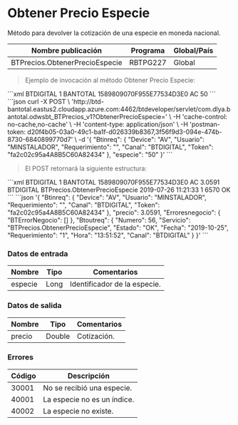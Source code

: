 # Obtener Precio Especie 

Método para devolver la cotización de una especie en moneda nacional. 

Nombre publicación | Programa | Global/País 
--------- | ----------- | ----------- 
BTPrecios.ObtenerPrecioEspecie | RBTPG227 | Global 

> Ejemplo de invocación al método Obtener Precio Especie: 

<code-group> 
<code-block title="XML" active> 
```xml 
<soapenv:Envelope xmlns:soapenv="http://schemas.xmlsoap.org/soap/envelope/" xmlns:bts="http://uy.com.dlya.bantotal/BTSOA/"> 
   <soapenv:Header/> 
   <soapenv:Body> 
      <bts:BTPrecios.ObtenerPrecioEspecie> 
         <bts:Btinreq> 
            <bts:Canal>BTDIGITAL</bts:Canal> 
            <bts:Requerimiento>1</bts:Requerimiento> 
            <bts:Usuario>BANTOTAL</bts:Usuario> 
            <bts:Token>1589809070F955E77534D3E0</bts:Token> 
            <bts:Device>AC</bts:Device> 
         </bts:Btinreq> 
         <bts:especie>50</bts:especie> 
      </bts:BTPrecios.ObtenerPrecioEspecie> 
   </soapenv:Body> 
</soapenv:Envelope> 
``` 
</code-block> 

<code-block title="JSON"> 
```json 
curl -X POST \ 
  'http://btd-bantotal.eastus2.cloudapp.azure.com:4462/btdeveloper/servlet/com.dlya.bantotal.odwsbt_BTPrecios_v1?ObtenerPrecioEspecie=' \ 
  -H 'cache-control: no-cache,no-cache' \ 
  -H 'content-type: application/json' \ 
  -H 'postman-token: d20f4b05-03a0-49c1-ba1f-d026339b8367,3f56f9d3-094e-474b-8730-6840899770d7' \ 
  -d '{ 
	"Btinreq": { 
		"Device": "AV", 
		"Usuario": "MINSTALADOR", 
		"Requerimiento": "", 
		"Canal": "BTDIGITAL", 
		"Token": "fa2c02c95a4A8B5C60A82434" 
	}, 
   "especie": "50" 
}' 
``` 
</code-block> 
</code-group> 

> El POST retornará la siguiente estructura: 

<code-group> 
<code-block title="XML" active> 
```xml 
<SOAP-ENV:Envelope xmlns:SOAP-ENV="http://schemas.xmlsoap.org/soap/envelope/" xmlns:xsd="http://www.w3.org/2001/XMLSchema" xmlns:SOAP-ENC="http://schemas.xmlsoap.org/soap/encoding/" xmlns:xsi="http://www.w3.org/2001/XMLSchema-instance"> 
   <SOAP-ENV:Body> 
      <BTPrecios.ObtenerPrecioEspecieResponse> 
         <Btinreq> 
            <Canal>BTDIGITAL</Canal> 
            <Requerimiento>1</Requerimiento> 
            <Usuario>BANTOTAL</Usuario> 
            <Token>1589809070F955E77534D3E0</Token> 
            <Device>AC</Device> 
         </Btinreq> 
         <precio>3.0591</precio> 
         <Erroresnegocio></Erroresnegocio> 
         <Btoutreq> 
            <Canal>BTDIGITAL</Canal> 
            <Servicio>BTPrecios.ObtenerPrecioEspecie</Servicio> 
            <Fecha>2019-07-26</Fecha> 
            <Hora>11:21:33</Hora> 
            <Requerimiento>1</Requerimiento> 
            <Numero>6570</Numero> 
            <Estado>OK</Estado> 
         </Btoutreq> 
      </BTPrecios.ObtenerPrecioEspecieResponse> 
   </SOAP-ENV:Body> 
</SOAP-ENV:Envelope> 
``` 
</code-block> 

<code-block title="JSON"> 
```json 
'{ 
	"Btinreq": { 
		"Device": "AV", 
		"Usuario": "MINSTALADOR", 
		"Requerimiento": "", 
		"Canal": "BTDIGITAL", 
		"Token": "fa2c02c95a4A8B5C60A82434" 
	}, 
   "precio": 3.0591, 
   "Erroresnegocio": { 
      "BTErrorNegocio": [] 
   }, 
   "Btoutreq": { 
      "Numero": 56, 
      "Servicio": "BTPrecios.ObtenerPrecioEspecie", 
      "Estado": "OK", 
      "Fecha": "2019-10-25", 
      "Requerimiento": "1", 
      "Hora": "13:51:52", 
      "Canal": "BTDIGITAL" 
   } 
}' 
``` 
</code-block> 
</code-group> 

### Datos de entrada 

Nombre | Tipo | Comentarios 
--------- | ----------- | ----------- 
especie | Long | Identificador de la especie. 

### Datos de salida 

Nombre | Tipo | Comentarios 
--------- | ----------- | ----------- 
precio | Double | Cotización. 

### Errores 

Código | Descripción 
--------- | ----------- 
30001 | No se recibió una especie. 
40001 | La especie no es un índice. 
40002 | La especie no existe. 

 
